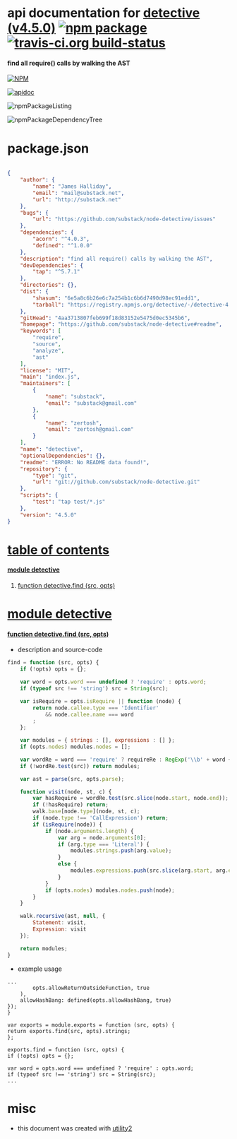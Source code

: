 # api documentation for  [detective (v4.5.0)](https://github.com/substack/node-detective#readme)  [![npm package](https://img.shields.io/npm/v/npmdoc-detective.svg?style=flat-square)](https://www.npmjs.org/package/npmdoc-detective) [![travis-ci.org build-status](https://api.travis-ci.org/npmdoc/node-npmdoc-detective.svg)](https://travis-ci.org/npmdoc/node-npmdoc-detective)
#### find all require() calls by walking the AST

[![NPM](https://nodei.co/npm/detective.png?downloads=true)](https://www.npmjs.com/package/detective)

[![apidoc](https://npmdoc.github.io/node-npmdoc-detective/build/screenCapture.buildNpmdoc.browser._2Fhome_2Ftravis_2Fbuild_2Fnpmdoc_2Fnode-npmdoc-detective_2Ftmp_2Fbuild_2Fapidoc.html.png)](https://npmdoc.github.io/node-npmdoc-detective/build/apidoc.html)

![npmPackageListing](https://npmdoc.github.io/node-npmdoc-detective/build/screenCapture.npmPackageListing.svg)

![npmPackageDependencyTree](https://npmdoc.github.io/node-npmdoc-detective/build/screenCapture.npmPackageDependencyTree.svg)



# package.json

```json

{
    "author": {
        "name": "James Halliday",
        "email": "mail@substack.net",
        "url": "http://substack.net"
    },
    "bugs": {
        "url": "https://github.com/substack/node-detective/issues"
    },
    "dependencies": {
        "acorn": "^4.0.3",
        "defined": "^1.0.0"
    },
    "description": "find all require() calls by walking the AST",
    "devDependencies": {
        "tap": "^5.7.1"
    },
    "directories": {},
    "dist": {
        "shasum": "6e5a8c6b26e6c7a254b1c6b6d7490d98ec91edd1",
        "tarball": "https://registry.npmjs.org/detective/-/detective-4.5.0.tgz"
    },
    "gitHead": "4aa3713807feb699f18d83152e5475d0ec5345b6",
    "homepage": "https://github.com/substack/node-detective#readme",
    "keywords": [
        "require",
        "source",
        "analyze",
        "ast"
    ],
    "license": "MIT",
    "main": "index.js",
    "maintainers": [
        {
            "name": "substack",
            "email": "substack@gmail.com"
        },
        {
            "name": "zertosh",
            "email": "zertosh@gmail.com"
        }
    ],
    "name": "detective",
    "optionalDependencies": {},
    "readme": "ERROR: No README data found!",
    "repository": {
        "type": "git",
        "url": "git://github.com/substack/node-detective.git"
    },
    "scripts": {
        "test": "tap test/*.js"
    },
    "version": "4.5.0"
}
```



# <a name="apidoc.tableOfContents"></a>[table of contents](#apidoc.tableOfContents)

#### [module detective](#apidoc.module.detective)
1.  [function <span class="apidocSignatureSpan">detective.</span>find (src, opts)](#apidoc.element.detective.find)



# <a name="apidoc.module.detective"></a>[module detective](#apidoc.module.detective)

#### <a name="apidoc.element.detective.find"></a>[function <span class="apidocSignatureSpan">detective.</span>find (src, opts)](#apidoc.element.detective.find)
- description and source-code
```javascript
find = function (src, opts) {
    if (!opts) opts = {};

    var word = opts.word === undefined ? 'require' : opts.word;
    if (typeof src !== 'string') src = String(src);

    var isRequire = opts.isRequire || function (node) {
        return node.callee.type === 'Identifier'
            && node.callee.name === word
        ;
    };

    var modules = { strings : [], expressions : [] };
    if (opts.nodes) modules.nodes = [];

    var wordRe = word === 'require' ? requireRe : RegExp('\\b' + word + '\\b');
    if (!wordRe.test(src)) return modules;

    var ast = parse(src, opts.parse);

    function visit(node, st, c) {
        var hasRequire = wordRe.test(src.slice(node.start, node.end));
        if (!hasRequire) return;
        walk.base[node.type](node, st, c);
        if (node.type !== 'CallExpression') return;
        if (isRequire(node)) {
            if (node.arguments.length) {
                var arg = node.arguments[0];
                if (arg.type === 'Literal') {
                    modules.strings.push(arg.value);
                }
                else {
                    modules.expressions.push(src.slice(arg.start, arg.end));
                }
            }
            if (opts.nodes) modules.nodes.push(node);
        }
    }

    walk.recursive(ast, null, {
        Statement: visit,
        Expression: visit
    });

    return modules;
}
```
- example usage
```shell
...
        opts.allowReturnOutsideFunction, true
    ),
    allowHashBang: defined(opts.allowHashBang, true)
});
}

var exports = module.exports = function (src, opts) {
return exports.find(src, opts).strings;
};

exports.find = function (src, opts) {
if (!opts) opts = {};

var word = opts.word === undefined ? 'require' : opts.word;
if (typeof src !== 'string') src = String(src);
...
```



# misc
- this document was created with [utility2](https://github.com/kaizhu256/node-utility2)
